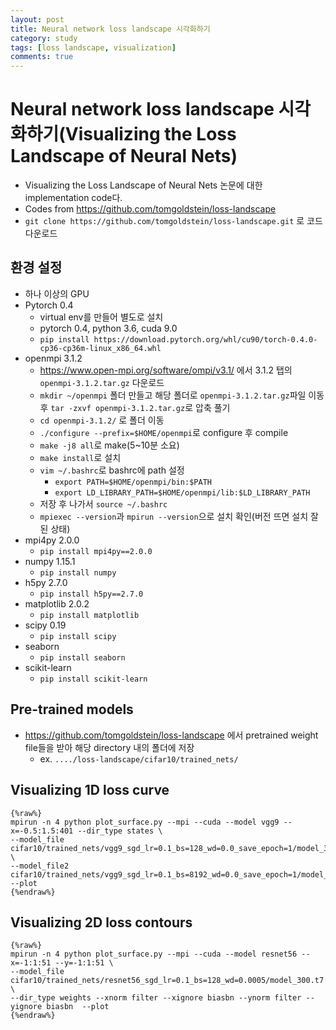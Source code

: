 ```yaml
---
layout: post
title: Neural network loss landscape 시각화하기
category: study
tags: [loss landscape, visualization]
comments: true
---
```


# Neural network loss landscape 시각화하기(Visualizing the Loss Landscape of Neural Nets)
- Visualizing the Loss Landscape of Neural Nets 논문에 대한 implementation code다.
- Codes from https://github.com/tomgoldstein/loss-landscape
- `git clone https://github.com/tomgoldstein/loss-landscape.git` 로 코드 다운로드

## 환경 설정
- 하나 이상의 GPU
- Pytorch 0.4
  - virtual env를 만들어 별도로 설치
  - pytorch 0.4, python 3.6, cuda 9.0
  - `pip install https://download.pytorch.org/whl/cu90/torch-0.4.0-cp36-cp36m-linux_x86_64.whl`
- openmpi 3.1.2
  - https://www.open-mpi.org/software/ompi/v3.1/ 에서 3.1.2 탭의 `openmpi-3.1.2.tar.gz` 다운로드
  - `mkdir ~/openmpi` 폴더 만들고 해당 폴더로 `openmpi-3.1.2.tar.gz`파일 이동 후 `tar -zxvf openmpi-3.1.2.tar.gz`로 압축 풀기
  - `cd openmpi-3.1.2/` 로 폴더 이동
  - `./configure --prefix=$HOME/openmpi`로 configure 후 compile
  - `make -j8 all`로 make(5~10분 소요)
  - `make install`로 설치
  - `vim ~/.bashrc`로 bashrc에 path 설정
    - `export PATH=$HOME/openmpi/bin:$PATH`
    - `export LD_LIBRARY_PATH=$HOME/openmpi/lib:$LD_LIBRARY_PATH`
  - 저장 후 나가서 `source ~/.bashrc`
  - `mpiexec --version`과 `mpirun --version`으로 설치 확인(버전 뜨면 설치 잘 된 상태)
- mpi4py 2.0.0
  - `pip install mpi4py==2.0.0`
- numpy 1.15.1
  - `pip install numpy`
- h5py 2.7.0
  - `pip install h5py==2.7.0`
- matplotlib 2.0.2
  - `pip install matplotlib`
- scipy 0.19
  - `pip install scipy`
- seaborn
  - `pip install seaborn`
- scikit-learn
  - `pip install scikit-learn`

## Pre-trained models
- https://github.com/tomgoldstein/loss-landscape 에서 pretrained weight file들을 받아 해당 directory 내의 폴더에 저장
  - ex. `..../loss-landscape/cifar10/trained_nets/`

## Visualizing 1D loss curve

```
{%raw%}
mpirun -n 4 python plot_surface.py --mpi --cuda --model vgg9 --x=-0.5:1.5:401 --dir_type states \
--model_file cifar10/trained_nets/vgg9_sgd_lr=0.1_bs=128_wd=0.0_save_epoch=1/model_300.t7 \
--model_file2 cifar10/trained_nets/vgg9_sgd_lr=0.1_bs=8192_wd=0.0_save_epoch=1/model_300.t7 --plot
{%endraw%}
```

## Visualizing 2D loss contours


```
{%raw%}
mpirun -n 4 python plot_surface.py --mpi --cuda --model resnet56 --x=-1:1:51 --y=-1:1:51 \
--model_file cifar10/trained_nets/resnet56_sgd_lr=0.1_bs=128_wd=0.0005/model_300.t7 \
--dir_type weights --xnorm filter --xignore biasbn --ynorm filter --yignore biasbn  --plot
{%endraw%}
```
